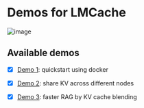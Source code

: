 # Demos for LMCache

![image](https://github.com/LMCache/demo/assets/25103655/64fcf08d-d094-46e5-a280-2439fd0cb445)


## Available demos

- [x] [Demo 1](https://github.com/LMCache/demo/tree/master/demo1-quickstart): quickstart using docker
- [x] [Demo 2](https://github.com/LMCache/demo/tree/master/demo2-multi-node-sharing): share KV across different nodes
- [x] [Demo 3](https://github.com/LMCache/demo/tree/master/demo3-KV-blending): faster RAG by KV cache blending 

